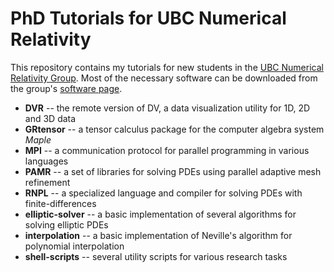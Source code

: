 PhD Tutorials for UBC Numerical Relativity
==========================================

This repository contains my tutorials for new students in the [UBC Numerical Relativity Group](http://laplace.phas.ubc.ca).  Most of the necessary software can be downloaded from the group's [software page](http://laplace.phas.ubc.ca/Group/Software.html).

* **DVR** -- the remote version of DV, a data visualization utility for 1D, 2D and 3D data
* **GRtensor** -- a tensor calculus package for the computer algebra system *Maple*
* **MPI** -- a communication protocol for parallel programming in various languages
* **PAMR** -- a set of libraries for solving PDEs using parallel adaptive mesh refinement
* **RNPL** -- a specialized language and compiler for solving PDEs with finite-differences
* **elliptic-solver** -- a basic implementation of several algorithms for solving elliptic PDEs  
* **interpolation** -- a basic implementation of Neville's algorithm for polynomial interpolation
* **shell-scripts** -- several utility scripts for various research tasks
 
